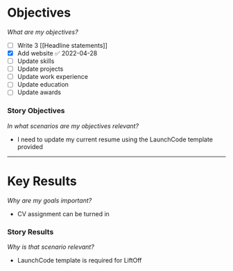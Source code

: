 # Objectives
*What are my objectives?*
- [ ] Write 3 [[Headline statements]]
- [x] Add website ✅ 2022-04-28
- [ ] Update skills
- [ ] Update projects
- [ ] Update work experience
- [ ] Update education
- [ ] Update awards

### Story Objectives
*In what scenarios are my objectives relevant?*
- I need to update my current resume using the LaunchCode template provided

---

# Key Results
*Why are my goals important?*
- CV assignment can be turned in

### Story Results
*Why is that scenario relevant?*
- LaunchCode template is required for LiftOff
